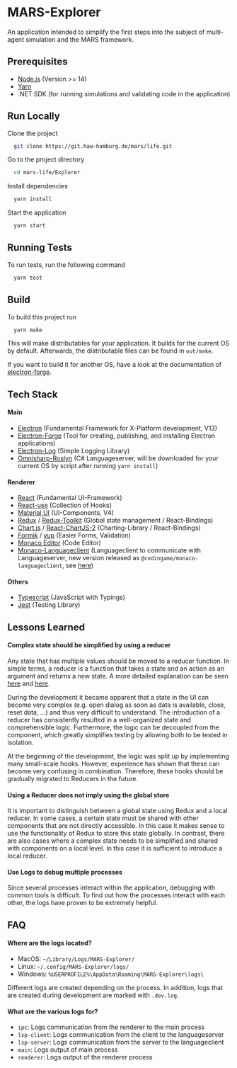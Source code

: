 
# MARS-Explorer

An application intended to simplify the first steps into the subject of multi-agent simulation and the MARS framework.


## Prerequisites

- [Node.js](https://nodejs.org/en/) (Version >= 14)
- [Yarn](https://classic.yarnpkg.com/lang/en/docs/install/#mac-stable)
- .NET SDK (for running simulations and validating code in the application)
## Run Locally

Clone the project

```bash
  git clone https://git.haw-hamburg.de/mars/life.git
```

Go to the project directory

```bash
  cd mars-life/Explorer
```

Install dependencies

```bash
  yarn install
```

Start the application

```bash
  yarn start
```



## Running Tests

To run tests, run the following command

```bash
  yarn test
```


## Build

To build this project run

```bash
  yarn make
```

This will make distributables for your application.
It builds for the current OS by default.
Afterwards, the distributable files can be found in `out/make`.

If you want to build it for another OS, have a look at the documentation of [electron-forge](https://git.haw-hamburg.de/mars/life.git).


## Tech Stack

#### Main

- [Electron](https://www.electronjs.org/) (Fundamental Framework for X-Platform development, V13)
- [Electron-Forge](https://www.electronforge.io/) (Tool for creating, publishing, and installing Electron applications)
- [Electron-Log](https://www.npmjs.com/package/electron-log) (Simple Logging Library)
- [Omnisharp-Roslyn](https://github.com/OmniSharp/omnisharp-roslyn) (C# Languageserver, will be downloaded for your current OS by script after running `yarn install`)

#### Renderer
- [React](https://reactjs.org/) (Fundamental UI-Framework)
- [React-use](https://github.com/streamich/react-use) (Collection of Hooks)
- [Material UI](https://v4.mui.com/) (UI-Components, V4)
- [Redux](https://redux.js.org/) / [Redux-Toolkit](https://redux-toolkit.js.org/) (Global state management / React-Bindings)
- [Chart.js](https://www.chartjs.org/) / [React-ChartJS-2](https://github.com/reactchartjs/react-chartjs-2) (Charting-Library / React-Bindings)
- [Formik](https://formik.org/) / [yup](https://github.com/jquense/yup) (Easier Forms, Validation)
- [Monaco Editor](https://microsoft.github.io/monaco-editor/) (Code Editor)
- [Monaco-Languageclient](https://github.com/TypeFox/monaco-languageclient) (Languageclient to communicate with Languageserver, new version released as `@codingame/monaco-languageclient`, see [here](https://github.com/TypeFox/monaco-languageclient/issues/295#issuecomment-940756215))

#### Others
- [Typescript](https://www.typescriptlang.org/) (JavaScript with Typings)
- [Jest](https://jestjs.io/) (Testing Library)
## Lessons Learned

#### Complex state should be simplified by using a reducer

Any state that has multiple values should be moved to a reducer function.
In simple terms, a reducer is a function that takes a state and an action as an argument and returns a new state.
A more detailed explanation can be seen [here](https://www.robinwieruch.de/javascript-reducer/) and [here](https://reactjs.org/docs/hooks-reference.html#usereducer).

During the development it became apparent that a state in the UI can become very complex (e.g. open dialog as soon as data is available, close, reset data, ...) and thus very difficult to understand.
The introduction of a reducer has consistently resulted in a well-organized state and comprehensible logic.
Furthermore, the logic can be decoupled from the component, which greatly simplifies testing by allowing both to be tested in isolation.

At the beginning of the development, the logic was split up by implementing many small-scale hooks.
However, experience has shown that these can become very confusing in combination.
Therefore, these hooks should be gradually migrated to Reducers in the future.


#### Using a Reducer does not imply using the global store

It is important to distinguish between a global state using Redux and a local reducer.
In some cases, a certain state must be shared with other components that are not directly accessible.
In this case it makes sense to use the functionality of Redux to store this state globally.
In contrast, there are also cases where a complex state needs to be simplified and shared with components on a local level.
In this case it is sufficient to introduce a local reducer.


#### Use Logs to debug multiple processes
Since several processes interact within the application, debugging with common tools is difficult.
To find out how the processes interact with each other, the logs have proven to be extremely helpful.
## FAQ

#### Where are the logs located?

- MacOS: `~/Library/Logs/MARS-Explorer/`
- Linux: `~/.config/MARS-Explorer/logs/`
- Windows: `%USERPROFILE%\AppData\Roaming\MARS-Explorer\logs\`

Different logs are created depending on the process. 
In addition, logs that are created during development are marked with `.dev.log`.

#### What are the various logs for?

- `ipc`: Logs communication from the renderer to the main process
- `lsp-client`: Logs communication from the client to the languageserver
- `lsp-server`: Logs communication from the server to the languageclient
- `main`: Logs output of main process
- `renderer`: Logs output of the renderer process
